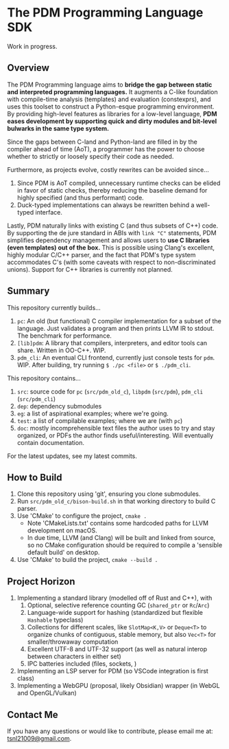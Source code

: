 # The PDM Programming Language SDK

Work in progress.

## Overview

The PDM Programming language aims to **bridge the gap between static and interpreted programming languages.**
It augments a C-like foundation with compile-time analysis (templates) and evaluation (constexprs), and
uses this toolset to construct a Python-esque programming environment. By providing high-level features
as libraries for a low-level language, 
**PDM eases development by supporting quick and dirty modules and bit-level bulwarks in the same type system.**

Since the gaps between C-land and Python-land are filled in by the compiler ahead of time (AoT), a
programmer has the power to choose whether to strictly or loosely specify their code as needed.

Furthermore, as projects evolve, costly rewrites can be avoided since...
1. Since PDM is AoT compiled, unnecessary runtime checks can be elided in favor of static checks, thereby 
   reducing the baseline demand for highly specified (and thus performant) code.
2. Duck-typed implementations can always be rewritten behind a well-typed interface. 

Lastly, PDM naturally links with existing C (and thus subsets of C++) code. By supporting the de jure standard
in ABIs with `link "C"` statements, PDM simplifies dependency management and allows users to 
**use C libraries (even templates) out of the box.** This is possible using Clang's excellent, highly modular C/C++ parser,
and the fact that PDM's type system accommodates C's (with some caveats with respect to non-discriminated unions).
Support for C++ libraries is currently not planned.

## Summary

This repository currently builds...
1. `pc`: An old (but functional) C compiler implementation for a subset of the language. Just validates a program 
   and then prints LLVM IR to stdout. The benchmark for performance.
2. `[lib]pdm`: A library that compilers, interpreters, and editor tools can share. Written in OO-C++. WIP.
3. `pdm_cli`: An eventual CLI frontend, currently just console tests for `pdm`. WIP.
After building, try running `$ ./pc <file>` or `$ ./pdm_cli`.

This repository contains...
1. `src`: source code for `pc` (`src/pdm_old_c`), `libpdm` (`src/pdm`), `pdm_cli` (`src/pdm_cli`)
2. `dep`: dependency submodules
3. `eg`: a list of aspirational examples; where we're going.
4. `test`: a list of compilable examples; where we are (with `pc`)
5. `doc`: mostly incomprehensible text files the author uses to try and stay organized, or PDFs the author finds useful/interesting. Will eventually contain documentation.

For the latest updates, see my latest commits.


## How to Build

1. Clone this repository using 'git', ensuring you clone submodules.
1. Run `src/pdm_old_c/bison-build.sh` in that working directory to build C parser.
1. Use 'CMake' to configure the project, `cmake .`
   - Note 'CMakeLists.txt' contains some hardcoded paths for LLVM development on macOS.
   - In due time, LLVM (and Clang) will be built and linked from source, so no CMake configuration
     should be required to compile a 'sensible default build' on desktop.
2. Use 'CMake' to build the project, `cmake --build .`


## Project Horizon

1. Implementing a standard library (modelled off of Rust and C++), with
   1. Optional, selective reference counting GC (`shared_ptr` or `Rc`/`Arc`)
   2. Language-wide support for hashing (standardized but flexible `Hashable` typeclass)
   3. Collections for different scales, like `SlotMap<K,V>` or `Deque<T>` to organize
      chunks of contiguous, stable memory, but also `Vec<T>` for smaller/throwaway 
      computation
   4. Excellent UTF-8 and UTF-32 support (as well as natural interop between characters in either set)
   5. IPC batteries included (files, sockets, )
2. Implementing an LSP server for PDM (so VSCode integration is first class) 
3. Implementing a WebGPU (proposal, likely Obsidian) wrapper (in WebGL and OpenGL/Vulkan)

## Contact Me

If you have any questions or would like to contribute, please email me at: [tsnl21009@gmail.com](mailto:tsnl21009@gmail.com).
